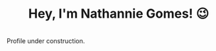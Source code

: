 <h1 align="center">Hey, I'm Nathannie Gomes! 😉</h1>
<br>
Profile under construction. 

<!--<div id="header" align="center">
  <img src="imgurl" width="100"/>
</div>
<br>

<div id="social-media" align="center">
  <a target="_blank" href="https://www.linkedin.com/in/nathanniegomes/"><img src="[sm-icon](https://media-exp1.licdn.com/dms/image/C4D03AQG3QucqF2u8nw/profile-displayphoto-shrink_400_400/0/1664228629293?e=1671667200&v=beta&t=NudjF17f3fLhVlSdw7P03xSoJtI62Vc17VFzOGCvR_0)" width="50" height="auto"/></a>
</div>
<a target="_blank" href="https://twitter.com/nathgoesdigital"><img src="[sm-icon](https://media-exp1.licdn.com/dms/image/C4D03AQG3QucqF2u8nw/profile-displayphoto-shrink_400_400/0/1664228629293?e=1671667200&v=beta&t=NudjF17f3fLhVlSdw7P03xSoJtI62Vc17VFzOGCvR_0)" width="50" height="auto"/></a>
</div>
-->

<!--
**nathannieg/nathannieg** is a ✨ _special_ ✨ repository because its `README.md` (this file) appears on your GitHub profile.

Here are some ideas to get you started:

- 🔭 I’m currently working on ...
- 🌱 I’m currently learning ...
- 👯 I’m looking to collaborate on ...
- 🤔 I’m looking for help with ...
- 💬 Ask me about ...
- 📫 How to reach me: ...
- 😄 Pronouns: ...
- ⚡ Fun fact: ...
-->

